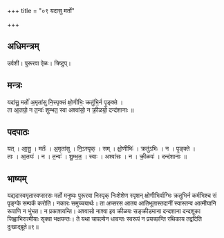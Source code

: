 +++
title = "०९ यदासु मर्तो"

+++
## अधिमन्त्रम्
उर्वशी। पुरूरवा ऐळः। त्रिष्टुप्।

## मन्त्रः
यदा॑सु॒ मर्तो॑ अ॒मृता॑सु नि॒स्पृक्सं क्षो॒णीभिः॒ क्रतु॑भि॒र्न पृ॒ङ्क्ते ।  
ता आ॒तयो॒ न त॒न्वः॑ शुम्भत॒ स्वा अश्वा॑सो॒ न क्री॒ळयो॒ दन्द॑शानाः ॥

## पदपाठः
यत् । आ॒सु॒ । मर्तः॑ । अ॒मृता॑सु । नि॒ऽस्पृक् । सम् । क्षो॒णीभिः॑ । क्रतु॑ऽभिः । न । पृ॒ङ्क्ते ।  
ताः । आ॒तयः॑ । न । त॒न्वः॑ । शु॒म्भ॒त॒ । स्वाः । अश्वा॑सः । न । क्री॒ळयः॑ । दन्द॑शानाः ॥

## भाष्यम्
यद्यदास्वमृतास्वप्सरसः मर्तो मनुष्यः पुरूरवा निस्पृक् निःशेशेण स्पृशन् क्षोणीभिर्वाग्भिः क्रतुभिर्न कर्मभिश्च सं पृङ्ग्के सम्पर्कं करोति। नकारः समुच्चयार्थः। ता अप्सरस आतय आतिभूतास्तदानीं स्वास्तन्व आत्मीयानि रूपाणि न भुंभत। न प्रकाशयन्ति। अश्वासो नाश्वा इव क्रीळयः सङ्क्रीडमाना दन्दशाना दन्दशूका जिह्वाभिरात्मीयाः सृक्वा भक्षयन्तः। ते यथा चापल्येन धावन्तः स्वरूपं न प्रयच्छन्ति रथिकाय तद्वदिति दुःखाद्ब्रूते॥९॥